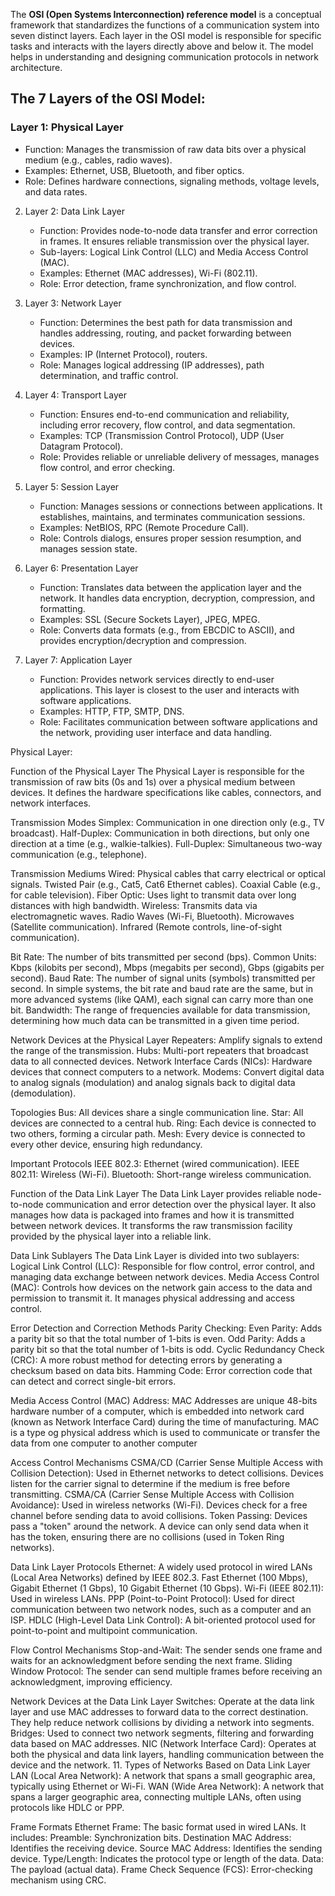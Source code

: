The **OSI (Open Systems Interconnection) reference model** is a conceptual framework that standardizes the functions of a communication system into seven distinct layers. Each layer in the OSI model is responsible for specific tasks and interacts with the layers directly above and below it. The model helps in understanding and designing communication protocols in network architecture.

## The 7 Layers of the OSI Model:

### Layer 1: Physical Layer
   - Function: Manages the transmission of raw data bits over a physical medium (e.g., cables, radio waves).
   - Examples: Ethernet, USB, Bluetooth, and fiber optics.
   - Role: Defines hardware connections, signaling methods, voltage levels, and data rates.

2. Layer 2: Data Link Layer
   - Function: Provides node-to-node data transfer and error correction in frames. It ensures reliable transmission over the physical layer.
   - Sub-layers: Logical Link Control (LLC) and Media Access Control (MAC).
   - Examples: Ethernet (MAC addresses), Wi-Fi (802.11).
   - Role: Error detection, frame synchronization, and flow control.

3. Layer 3: Network Layer
   - Function: Determines the best path for data transmission and handles addressing, routing, and packet forwarding between devices.
   - Examples: IP (Internet Protocol), routers.
   - Role: Manages logical addressing (IP addresses), path determination, and traffic control.

4. Layer 4: Transport Layer
   - Function: Ensures end-to-end communication and reliability, including error recovery, flow control, and data segmentation.
   - Examples: TCP (Transmission Control Protocol), UDP (User Datagram Protocol).
   - Role: Provides reliable or unreliable delivery of messages, manages flow control, and error checking.

5. Layer 5: Session Layer
   - Function: Manages sessions or connections between applications. It establishes, maintains, and terminates communication sessions.
   - Examples: NetBIOS, RPC (Remote Procedure Call).
   - Role: Controls dialogs, ensures proper session resumption, and manages session state.

6. Layer 6: Presentation Layer
   - Function: Translates data between the application layer and the network. It handles data encryption, decryption, compression, and formatting.
   - Examples: SSL (Secure Sockets Layer), JPEG, MPEG.
   - Role: Converts data formats (e.g., from EBCDIC to ASCII), and provides encryption/decryption and compression.

7. Layer 7: Application Layer
   - Function: Provides network services directly to end-user applications. This layer is closest to the user and interacts with software applications.
   - Examples: HTTP, FTP, SMTP, DNS.
   - Role: Facilitates communication between software applications and the network, providing user interface and data handling.

Physical Layer:

Function of the Physical Layer
The Physical Layer is responsible for the transmission of raw bits (0s and 1s) over a physical medium between devices.
It defines the hardware specifications like cables, connectors, and network interfaces.

 Transmission Modes
Simplex: Communication in one direction only (e.g., TV broadcast).
Half-Duplex: Communication in both directions, but only one direction at a time (e.g., walkie-talkies).
Full-Duplex: Simultaneous two-way communication (e.g., telephone).

Transmission Mediums
Wired: Physical cables that carry electrical or optical signals.
Twisted Pair (e.g., Cat5, Cat6 Ethernet cables).
Coaxial Cable (e.g., for cable television).
Fiber Optic: Uses light to transmit data over long distances with high bandwidth.
Wireless: Transmits data via electromagnetic waves.
Radio Waves (Wi-Fi, Bluetooth).
Microwaves (Satellite communication).
Infrared (Remote controls, line-of-sight communication).

Bit Rate: The number of bits transmitted per second (bps).
Common Units: Kbps (kilobits per second), Mbps (megabits per second), Gbps (gigabits per second).
Baud Rate: The number of signal units (symbols) transmitted per second. In simple systems, the bit rate and baud rate are the same, but in more advanced systems (like QAM), each signal can carry more than one bit.
Bandwidth: The range of frequencies available for data transmission, determining how much data can be transmitted in a given time period.

Network Devices at the Physical Layer
Repeaters: Amplify signals to extend the range of the transmission.
Hubs: Multi-port repeaters that broadcast data to all connected devices.
Network Interface Cards (NICs): Hardware devices that connect computers to a network.
Modems: Convert digital data to analog signals (modulation) and analog signals back to digital data (demodulation).

Topologies
Bus: All devices share a single communication line.
Star: All devices are connected to a central hub.
Ring: Each device is connected to two others, forming a circular path.
Mesh: Every device is connected to every other device, ensuring high redundancy.

Important Protocols
IEEE 802.3: Ethernet (wired communication).
IEEE 802.11: Wireless (Wi-Fi).
Bluetooth: Short-range wireless communication.


Function of the Data Link Layer
The Data Link Layer provides reliable node-to-node communication and error detection over the physical layer. It also manages how data is packaged into frames and how it is transmitted between network devices.
It transforms the raw transmission facility provided by the physical layer into a reliable link.

Data Link Sublayers
The Data Link Layer is divided into two sublayers:
Logical Link Control (LLC): Responsible for flow control, error control, and managing data exchange between network devices.
Media Access Control (MAC): Controls how devices on the network gain access to the data and permission to transmit it. It manages physical addressing and access control.

Error Detection and Correction Methods
Parity Checking:
Even Parity: Adds a parity bit so that the total number of 1-bits is even.
Odd Parity: Adds a parity bit so that the total number of 1-bits is odd.
Cyclic Redundancy Check (CRC): A more robust method for detecting errors by generating a checksum based on data bits.
Hamming Code: Error correction code that can detect and correct single-bit errors.

Media Access Control (MAC) Address:
MAC Addresses are unique 48-bits hardware number of a computer, which is embedded into network card (known as Network Interface Card) during the time of manufacturing. MAC is a type og physical address which is used to communicate or transfer the data from one computer to another computer

Access Control Mechanisms
CSMA/CD (Carrier Sense Multiple Access with Collision Detection):
Used in Ethernet networks to detect collisions. Devices listen for the carrier signal to determine if the medium is free before transmitting.
CSMA/CA (Carrier Sense Multiple Access with Collision Avoidance):
Used in wireless networks (Wi-Fi). Devices check for a free channel before sending data to avoid collisions.
Token Passing: Devices pass a "token" around the network. A device can only send data when it has the token, ensuring there are no collisions (used in Token Ring networks).

Data Link Layer Protocols
Ethernet: A widely used protocol in wired LANs (Local Area Networks) defined by IEEE 802.3.
Fast Ethernet (100 Mbps), Gigabit Ethernet (1 Gbps), 10 Gigabit Ethernet (10 Gbps).
Wi-Fi (IEEE 802.11): Used in wireless LANs.
PPP (Point-to-Point Protocol): Used for direct communication between two network nodes, such as a computer and an ISP.
HDLC (High-Level Data Link Control): A bit-oriented protocol used for point-to-point and multipoint communication.

Flow Control Mechanisms
Stop-and-Wait: The sender sends one frame and waits for an acknowledgment before sending the next frame.
Sliding Window Protocol: The sender can send multiple frames before receiving an acknowledgment, improving efficiency.


Network Devices at the Data Link Layer
Switches: Operate at the data link layer and use MAC addresses to forward data to the correct destination. They help reduce network collisions by dividing a network into segments.
Bridges: Used to connect two network segments, filtering and forwarding data based on MAC addresses.
NIC (Network Interface Card): Operates at both the physical and data link layers, handling communication between the device and the network.
11. Types of Networks Based on Data Link Layer
LAN (Local Area Network): A network that spans a small geographic area, typically using Ethernet or Wi-Fi.
WAN (Wide Area Network): A network that spans a larger geographic area, connecting multiple LANs, often using protocols like HDLC or PPP.

Frame Formats
Ethernet Frame: The basic format used in wired LANs. It includes:
Preamble: Synchronization bits.
Destination MAC Address: Identifies the receiving device.
Source MAC Address: Identifies the sending device.
Type/Length: Indicates the protocol type or length of the data.
Data: The payload (actual data).
Frame Check Sequence (FCS): Error-checking mechanism using CRC.
